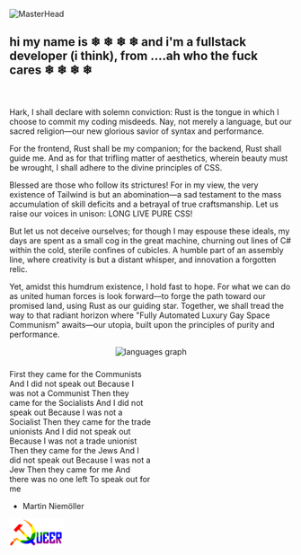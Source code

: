 ![MasterHead](https://i0.wp.com/beneaththetangles.com/wp-content/uploads/2024/04/Jellyfish-Cant-Swim-at-Night12.jpg?resize=1400%2C400&ssl=1)
<h2 align="left">hi my name is  ❄ ❄ ❄ ❄  and i'm a fullstack developer (i think), from ....ah who the fuck cares ❄ ❄ ❄ ❄ </h2>

###

<br>
<p>
Hark, I shall declare with solemn conviction: Rust is the tongue in which I choose to commit my coding misdeeds. Nay, not merely a language, but our sacred religion—our new glorious savior of syntax and 
performance.

For the frontend, Rust shall be my companion; for the backend, Rust shall guide me. And as for that trifling matter of aesthetics, wherein beauty must be wrought, I shall adhere to the divine principles 
of CSS.

Blessed are those who follow its strictures! For in my view, the very existence of Tailwind is but an abomination—a sad testament to the mass accumulation of skill deficits and a betrayal of true 
craftsmanship. Let us raise our voices in unison: LONG LIVE PURE CSS!

But let us not deceive ourselves; for though I may espouse these ideals, my days are spent as a small cog in the great machine, churning out lines of C# within the cold, sterile confines of cubicles.
A humble part of an assembly line, where creativity is but a distant whisper, and innovation a forgotten relic.

Yet, amidst this humdrum existence, I hold fast to hope. For what we can do as united human forces is look forward—to forge the path toward our promised land, using Rust as our guiding star.
Together, we shall tread the way to that radiant horizon where "Fully Automated Luxury Gay Space Communism" awaits—our utopia, built upon the principles of purity and performance.
</p>

<div align="center">
  <!-- <img src="https://github-readme-stats.vercel.app/api?username=travelling-merchant&hide_title=false&hide_rank=false&show_icons=true&include_all_commits=true&count_private=true&disable_animations=false&theme=dracula&locale=en&hide_border=false" height="150" alt="stats graph"  /> -->
  <img src="https://github-readme-stats.vercel.app/api/top-langs?username=travelling-merchant&locale=en&hide_title=false&layout=compact&card_width=320&langs_count=5&theme=dracula&hide_border=false" height="150" alt="languages graph"  />
</div>

###

<div style="width:50%"><p>

First they came for the Communists
And I did not speak out
Because I was not a Communist
Then they came for the Socialists
And I did not speak out
Because I was not a Socialist
Then they came for the trade unionists
And I did not speak out
Because I was not a trade unionist
Then they came for the Jews
And I did not speak out
Because I was not a Jew
Then they came for me
And there was no one left
To speak out for me

- Martin Niemöller

</p>
</div>
<div style="width:50%">
  <img src="./pictures/communist_queer.png" height="50" alt="rust logo"  />
  <!--<img src="./pictures/Rust.png" height="50" alt="rust logo"  />-->
<!--  <img width="25" />
    <img src="https://vtuber-style-logos.vercel.app/_next/image?url=https%3A%2F%2Fraw.githubusercontent.com%2FEnder-Wiggin2019%2FServiceLogos%2Fmain%2FCSS%E5%AE%8C%E5%85%A8%E3%81%AB%E7%90%86%E8%A7%A3%E3%81%97%E3%81%9F%2FCSS%E5%AE%8C%E5%85%A8%E3%81%AB%E7%90%86%E8%A7%A3%E3%81%97%E3%81%9F.png&w=384&q=75" height="50" alt="css logo"  /><br>-->
<!--  <img width="25" />-->
<!--  <img src="https://github.com/Aikoyori/ProgrammingVTuberLogos/blob/main/Neovim/NeovimLogo.png?raw=true" height="50" alt="vim logo"  />-->
<!--  <img width="22" />-->
<!--  <img src="https://github.com/jonacruz89/SAWARATSUKI.ServiceLogos/blob/main/ArchLinux/ArchLinux.png?raw=true" height="50" alt="linux logo"  />-->
<!--<img width="25" />-->
<!-- <img src="https://github.com/murimurikyu/CuteVtubingThing/blob/main/GitHub.png?raw=true" height="50" alt="githubu logo"  />-->

</div>
<br>
